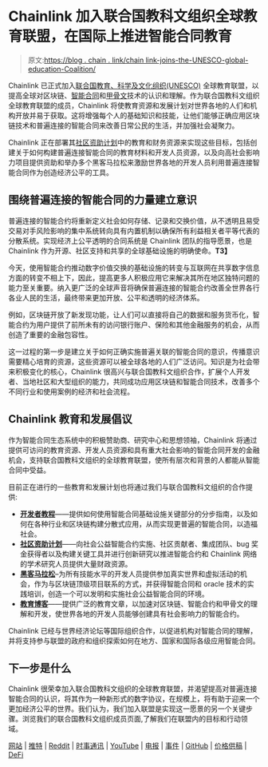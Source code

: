 # Chainlink 加入联合国教科文组织全球教育联盟，在国际上推进智能合同教育

> 原文:[https://blog . chain . link/chain link-joins-the-UNESCO-global-education-Coalition/](https://blog.chain.link/chainlink-joins-the-unesco-global-education-coalition/)

<section class="post-full-content">

Chainlink 已正式加入[联合国教育、科学及文化组织(UNESCO)](https://en.unesco.org/) 全球教育联盟，以提高全球对区块链、[智能合同](https://chain.link/education/smart-contracts)和[甲骨文](https://chain.link/education/blockchain-oracles)技术的认识和理解。作为联合国教科文组织全球教育联盟的成员，Chainlink 将使教育资源和发展计划对世界各地的人们和机构开放并易于获取。这将增强每个人的基础知识和技能，让他们能够正确应用区块链技术和普遍连接的智能合同来改善日常公民的生活，并加强社会凝聚力。

Chainlink 正在部署其[社区资助计划](https://chain.link/community/grants)中的教育和财务资源来实现这些目标，包括创建关于如何构建普遍连接智能合同的教育材料和开发人员资源，以及向高社会影响力项目提供资助和举办多个黑客马拉松来激励世界各地的开发人员利用普遍连接智能合同作为创造经济公平的工具。

## 围绕普遍连接的智能合同的力量建立意识

普遍连接的智能合约将重新定义社会如何存储、记录和交换价值，从不透明且易受交易对手风险影响的集中系统转向具有内置机制以确保所有利益相关者平等代表的分散系统。实现经济上公平透明的合同系统是 Chainlink 团队的指导愿景，也是 Chainlink 作为开源、社区支持和共享的全球基础设施的明确使命。**T3】**

今天，使用智能合约推动数字价值交换的基础设施的转变与互联网在共享数字信息方面的转变不相上下，因此，提高更多人积极应用它来解决其所在地区独特问题的能力至关重要。纳入更广泛的全球声音将确保普遍连接的智能合约改善全世界各行各业人民的生活，最终带来更加开放、公平和透明的经济体系。

例如，区块链开放了新发现功能，让人们可以直接将自己的数据和服务货币化，智能合约为用户提供了前所未有的访问银行账户、保险和其他金融服务的机会，从而创造了重要的金融包容性。

这一过程的第一步是建立关于如何正确实施普遍关联的智能合同的意识，传播意识需要精心培育的资源，这些资源可以被全球各地的人们广泛访问。知识是为社会带来积极变化的核心，Chainlink 很高兴与联合国教科文组织合作，扩展个人开发者、当地社区和大型组织的能力，共同成功应用区块链和智能合同技术，改善多个不同行业和使用案例的经济和社会流程。

## Chainlink 教育和发展倡议

作为智能合同生态系统中的积极赞助商、研究中心和思想领袖，Chainlink 将通过提供可访问的教育资源、开发人员资源和具有重大社会影响的智能合同开发的金融机会，支持联合国教科文组织的全球教育联盟，使所有层次和背景的人都能从智能合同中受益。

目前正在进行的一些教育和发展计划也将通过我们与联合国教科文组织的合作提供:

*   [**开发者教程**](https://www.youtube.com/watch?v=NsyFGzhktYA&list=PLVP9aGDn-X0QwJVbQvuKr-zrh2_DV5M6J)——提供如何使用智能合同基础设施关键部分的分步指南，以及如何在各种行业和区块链构建分散式应用，从而实现更普遍的智能合同，以造福社会。
*   [**社区资助计划**](https://chain.link/community/grants)——向社会公益智能合约实施、社区贡献者、集成团队、bug 奖金获得者以及构建关键工具并进行创新研究以推进智能合约和 Chainlink 网络的学术研究人员提供大量财政资源。
*   [**黑客马拉松**](https://hack.chain.link/)–为所有技能水平的开发人员提供参加真实世界和虚拟活动的机会，作为与区块链顶级项目联系的方式，并获得智能合同和 oracle 技术的实践培训，创造一个可以发明和实施社会公益智能合同的环境。
*   [**教育博客**](https://blog.chain.link/)——提供广泛的教育文章，以加速对区块链、智能合约和甲骨文的理解和开发，使世界各地的开发人员能够创建具有社会影响力的智能合约。

Chainlink 已经与世界经济论坛等国际组织合作，以促进机构对智能合同的理解，并将支持参与联盟的政府和组织探索如何在地方、国家和国际各级应用智能合同。

## 下一步是什么

Chainlink 很荣幸加入联合国教科文组织的全球教育联盟，并渴望提高对普遍连接智能合同的认识，将其作为一种新形式的数字协议，在规模上，将有助于迎来一个更加经济公平的世界。我们认为，我们加入联盟是实现这一愿景的另一个关键步骤。浏览我们的联合国教科文组织成员页面,了解我们在联盟内的目标和行动领域。

[网站](https://chain.link/) | [推特](https://twitter.com/chainlink) | [Reddit](https://www.reddit.com/r/Chainlink/) | [时事通讯](https://chn.lk/newsletter) | [YouTube](https://www.youtube.com/channel/UCnjkrlqaWEBSnKZQ71gdyFA) | [电报](https://t.me/chainlinkofficial) | [事件](https://blog.chain.link/tag/events/) | [GitHub](https://github.com/smartcontractkit/chainlink) | [价格供稿](https://feeds.chain.link/) | [DeFi](https://www.chain.link/solutions/defi)

</section>